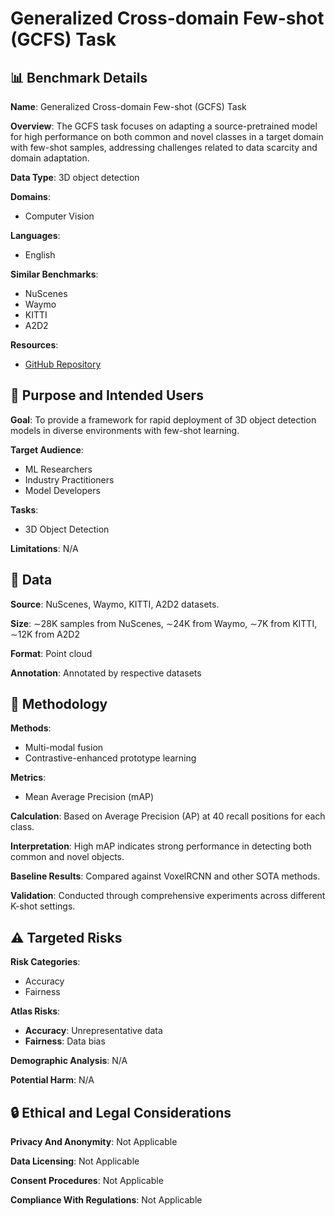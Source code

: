 # Generalized Cross-domain Few-shot (GCFS) Task

## 📊 Benchmark Details

**Name**: Generalized Cross-domain Few-shot (GCFS) Task

**Overview**: The GCFS task focuses on adapting a source-pretrained model for high performance on both common and novel classes in a target domain with few-shot samples, addressing challenges related to data scarcity and domain adaptation.

**Data Type**: 3D object detection

**Domains**:
- Computer Vision

**Languages**:
- English

**Similar Benchmarks**:
- NuScenes
- Waymo
- KITTI
- A2D2

**Resources**:
- [GitHub Repository](https://github.com/open-mmlab/OpenPCDet)

## 🎯 Purpose and Intended Users

**Goal**: To provide a framework for rapid deployment of 3D object detection models in diverse environments with few-shot learning.

**Target Audience**:
- ML Researchers
- Industry Practitioners
- Model Developers

**Tasks**:
- 3D Object Detection

**Limitations**: N/A

## 💾 Data

**Source**: NuScenes, Waymo, KITTI, A2D2 datasets.

**Size**: ∼28K samples from NuScenes, ∼24K from Waymo, ∼7K from KITTI, ∼12K from A2D2

**Format**: Point cloud

**Annotation**: Annotated by respective datasets

## 🔬 Methodology

**Methods**:
- Multi-modal fusion
- Contrastive-enhanced prototype learning

**Metrics**:
- Mean Average Precision (mAP)

**Calculation**: Based on Average Precision (AP) at 40 recall positions for each class.

**Interpretation**: High mAP indicates strong performance in detecting both common and novel objects.

**Baseline Results**: Compared against VoxelRCNN and other SOTA methods.

**Validation**: Conducted through comprehensive experiments across different K-shot settings.

## ⚠️ Targeted Risks

**Risk Categories**:
- Accuracy
- Fairness

**Atlas Risks**:
- **Accuracy**: Unrepresentative data
- **Fairness**: Data bias

**Demographic Analysis**: N/A

**Potential Harm**: N/A

## 🔒 Ethical and Legal Considerations

**Privacy And Anonymity**: Not Applicable

**Data Licensing**: Not Applicable

**Consent Procedures**: Not Applicable

**Compliance With Regulations**: Not Applicable

